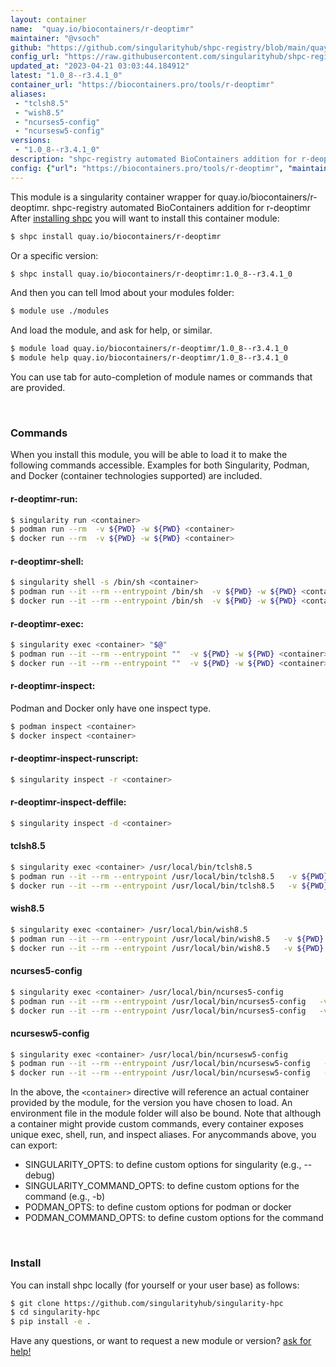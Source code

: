 ```yaml
---
layout: container
name:  "quay.io/biocontainers/r-deoptimr"
maintainer: "@vsoch"
github: "https://github.com/singularityhub/shpc-registry/blob/main/quay.io/biocontainers/r-deoptimr/container.yaml"
config_url: "https://raw.githubusercontent.com/singularityhub/shpc-registry/main/quay.io/biocontainers/r-deoptimr/container.yaml"
updated_at: "2023-04-21 03:03:44.184912"
latest: "1.0_8--r3.4.1_0"
container_url: "https://biocontainers.pro/tools/r-deoptimr"
aliases:
 - "tclsh8.5"
 - "wish8.5"
 - "ncurses5-config"
 - "ncursesw5-config"
versions:
 - "1.0_8--r3.4.1_0"
description: "shpc-registry automated BioContainers addition for r-deoptimr"
config: {"url": "https://biocontainers.pro/tools/r-deoptimr", "maintainer": "@vsoch", "description": "shpc-registry automated BioContainers addition for r-deoptimr", "latest": {"1.0_8--r3.4.1_0": "sha256:cccc5365be0785692aec59298964b9ff585e33127447363c1c0b70b61366788e"}, "tags": {"1.0_8--r3.4.1_0": "sha256:cccc5365be0785692aec59298964b9ff585e33127447363c1c0b70b61366788e"}, "docker": "quay.io/biocontainers/r-deoptimr", "aliases": {"tclsh8.5": "/usr/local/bin/tclsh8.5", "wish8.5": "/usr/local/bin/wish8.5", "ncurses5-config": "/usr/local/bin/ncurses5-config", "ncursesw5-config": "/usr/local/bin/ncursesw5-config"}}
---
```


This module is a singularity container wrapper for quay.io/biocontainers/r-deoptimr.
shpc-registry automated BioContainers addition for r-deoptimr
After [installing shpc](#install) you will want to install this container module:


```bash
$ shpc install quay.io/biocontainers/r-deoptimr
```

Or a specific version:

```bash
$ shpc install quay.io/biocontainers/r-deoptimr:1.0_8--r3.4.1_0
```

And then you can tell lmod about your modules folder:

```bash
$ module use ./modules
```

And load the module, and ask for help, or similar.

```bash
$ module load quay.io/biocontainers/r-deoptimr/1.0_8--r3.4.1_0
$ module help quay.io/biocontainers/r-deoptimr/1.0_8--r3.4.1_0
```

You can use tab for auto-completion of module names or commands that are provided.

<br>

### Commands

When you install this module, you will be able to load it to make the following commands accessible.
Examples for both Singularity, Podman, and Docker (container technologies supported) are included.

#### r-deoptimr-run:

```bash
$ singularity run <container>
$ podman run --rm  -v ${PWD} -w ${PWD} <container>
$ docker run --rm  -v ${PWD} -w ${PWD} <container>
```

#### r-deoptimr-shell:

```bash
$ singularity shell -s /bin/sh <container>
$ podman run --it --rm --entrypoint /bin/sh  -v ${PWD} -w ${PWD} <container>
$ docker run --it --rm --entrypoint /bin/sh  -v ${PWD} -w ${PWD} <container>
```

#### r-deoptimr-exec:

```bash
$ singularity exec <container> "$@"
$ podman run --it --rm --entrypoint ""  -v ${PWD} -w ${PWD} <container> "$@"
$ docker run --it --rm --entrypoint ""  -v ${PWD} -w ${PWD} <container> "$@"
```

#### r-deoptimr-inspect:

Podman and Docker only have one inspect type.

```bash
$ podman inspect <container>
$ docker inspect <container>
```

#### r-deoptimr-inspect-runscript:

```bash
$ singularity inspect -r <container>
```

#### r-deoptimr-inspect-deffile:

```bash
$ singularity inspect -d <container>
```


#### tclsh8.5

```bash
$ singularity exec <container> /usr/local/bin/tclsh8.5
$ podman run --it --rm --entrypoint /usr/local/bin/tclsh8.5   -v ${PWD} -w ${PWD} <container> -c " $@"
$ docker run --it --rm --entrypoint /usr/local/bin/tclsh8.5   -v ${PWD} -w ${PWD} <container> -c " $@"
```


#### wish8.5

```bash
$ singularity exec <container> /usr/local/bin/wish8.5
$ podman run --it --rm --entrypoint /usr/local/bin/wish8.5   -v ${PWD} -w ${PWD} <container> -c " $@"
$ docker run --it --rm --entrypoint /usr/local/bin/wish8.5   -v ${PWD} -w ${PWD} <container> -c " $@"
```


#### ncurses5-config

```bash
$ singularity exec <container> /usr/local/bin/ncurses5-config
$ podman run --it --rm --entrypoint /usr/local/bin/ncurses5-config   -v ${PWD} -w ${PWD} <container> -c " $@"
$ docker run --it --rm --entrypoint /usr/local/bin/ncurses5-config   -v ${PWD} -w ${PWD} <container> -c " $@"
```


#### ncursesw5-config

```bash
$ singularity exec <container> /usr/local/bin/ncursesw5-config
$ podman run --it --rm --entrypoint /usr/local/bin/ncursesw5-config   -v ${PWD} -w ${PWD} <container> -c " $@"
$ docker run --it --rm --entrypoint /usr/local/bin/ncursesw5-config   -v ${PWD} -w ${PWD} <container> -c " $@"
```



In the above, the `<container>` directive will reference an actual container provided
by the module, for the version you have chosen to load. An environment file in the
module folder will also be bound. Note that although a container
might provide custom commands, every container exposes unique exec, shell, run, and
inspect aliases. For anycommands above, you can export:

 - SINGULARITY_OPTS: to define custom options for singularity (e.g., --debug)
 - SINGULARITY_COMMAND_OPTS: to define custom options for the command (e.g., -b)
 - PODMAN_OPTS: to define custom options for podman or docker
 - PODMAN_COMMAND_OPTS: to define custom options for the command

<br>

### Install

You can install shpc locally (for yourself or your user base) as follows:

```bash
$ git clone https://github.com/singularityhub/singularity-hpc
$ cd singularity-hpc
$ pip install -e .
```

Have any questions, or want to request a new module or version? [ask for help!](https://github.com/singularityhub/singularity-hpc/issues)